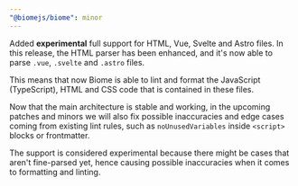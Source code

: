```yaml
---
"@biomejs/biome": minor
---
```


Added **experimental** full support for HTML, Vue, Svelte and Astro files. In this release, the HTML parser
has been enhanced, and it's now able to parse `.vue`, `.svelte` and `.astro` files.

This means that now Biome is able to lint and format the JavaScript (TypeScript), HTML and CSS code that is contained in these files.

Now that the main architecture is stable and working, in the upcoming patches and minors we will also fix possible inaccuracies and edge cases coming from existing lint rules, such as `noUnusedVariables` inside `<script>` blocks or frontmatter.

The support is considered experimental because there might be cases that aren't fine-parsed yet, hence causing possible inaccuracies when it comes to formatting and linting.

